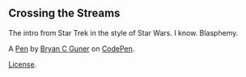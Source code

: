 Crossing the Streams
--------------------
The intro from Star Trek in the style of Star Wars. I know. Blasphemy. 

A [Pen](https://codepen.io/bgoonz/pen/YzrJNxK) by [Bryan C Guner](https://codepen.io/bgoonz) on [CodePen](https://codepen.io).

[License](https://codepen.io/bgoonz/pen/YzrJNxK/license).